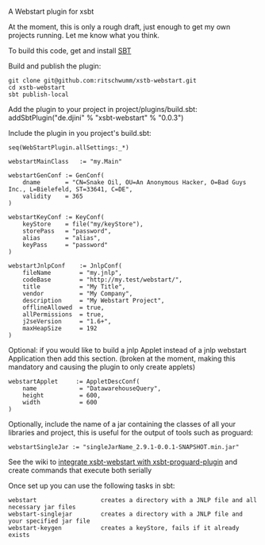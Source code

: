 [integrate xsbt-webstart with xsbt-proguard-plugin]: https://github.com/cessationoftime/xsbt-webstart/wiki/Webstart-Integration-with-Proguard-plugin
[SBT]: https://github.com/harrah/xsbt

A Webstart plugin for xsbt

At the moment, this is only a rough draft, just enough to get my own
projects running. Let me know what you think.

To build this code, get and install [SBT] 

Build and publish the plugin:

    git clone git@github.com:ritschwumm/xstb-webstart.git
    cd xstb-webstart
    sbt publish-local
    
    
Add the plugin to your project in project/plugins/build.sbt:
    addSbtPlugin("de.djini" % "xsbt-webstart" % "0.0.3")
    
Include the plugin in you project's build.sbt:

    seq(WebStartPlugin.allSettings:_*)
    
    webstartMainClass   := "my.Main"
    
    webstartGenConf := GenConf(
        dname       = "CN=Snake Oil, OU=An Anonymous Hacker, O=Bad Guys Inc., L=Bielefeld, ST=33641, C=DE",
        validity    = 365
    )

    webstartKeyConf := KeyConf(
        keyStore    = file("my/keyStore"),
        storePass   = "password",
        alias       = "alias",
        keyPass     = "password"
    )
    
    webstartJnlpConf    := JnlpConf(
        fileName        = "my.jnlp",
        codeBase        = "http://my.test/webstart/",
        title           = "My Title",
        vendor          = "My Company",
        description     = "My Webstart Project",
        offlineAllowed  = true,
        allPermissions  = true,
        j2seVersion     = "1.6+",
        maxHeapSize     = 192
    )

Optional: if you would like to build a jnlp Applet instead of a jnlp webstart Application then add this section. 
(broken at the moment, making this mandatory and causing the plugin to only create applets)
    
    webstartApplet     := AppletDescConf(
    	name 			= "DatawarehouseQuery",
    	height			= 600,
    	width			= 600
    )

Optionally, include the name of a jar containing the classes of all your libraries and project, 
this is useful for the output of tools such as proguard:

    webstartSingleJar := "singleJarName_2.9.1-0.0.1-SNAPSHOT.min.jar"

See the wiki to [integrate xsbt-webstart with xsbt-proguard-plugin] and create commands that execute both serially

Once set up you can use the following tasks in sbt:

    webstart                  creates a directory with a JNLP file and all necessary jar files
    webstart-singlejar        creates a directory with a JNLP file and your specified jar file
    webstart-keygen           creates a keyStore, fails if it already exists

